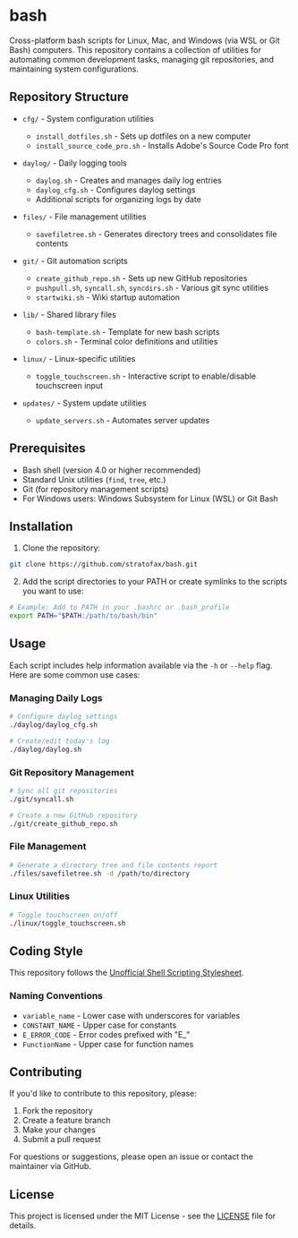 # bash

Cross-platform bash scripts for Linux, Mac, and Windows (via WSL or Git Bash) computers. This repository contains a collection of utilities for automating common development tasks, managing git repositories, and maintaining system configurations.

## Repository Structure

- `cfg/` - System configuration utilities
  - `install_dotfiles.sh` - Sets up dotfiles on a new computer
  - `install_source_code_pro.sh` - Installs Adobe's Source Code Pro font

- `daylog/` - Daily logging tools
  - `daylog.sh` - Creates and manages daily log entries
  - `daylog_cfg.sh` - Configures daylog settings
  - Additional scripts for organizing logs by date

- `files/` - File management utilities
  - `savefiletree.sh` - Generates directory trees and consolidates file contents

- `git/` - Git automation scripts
  - `create_github_repo.sh` - Sets up new GitHub repositories
  - `pushpull.sh`, `syncall.sh`, `syncdirs.sh` - Various git sync utilities
  - `startwiki.sh` - Wiki startup automation

- `lib/` - Shared library files
  - `bash-template.sh` - Template for new bash scripts
  - `colors.sh` - Terminal color definitions and utilities

- `linux/` - Linux-specific utilities
  - `toggle_touchscreen.sh` - Interactive script to enable/disable touchscreen input

- `updates/` - System update utilities
  - `update_servers.sh` - Automates server updates

## Prerequisites

- Bash shell (version 4.0 or higher recommended)
- Standard Unix utilities (`find`, `tree`, etc.)
- Git (for repository management scripts)
- For Windows users: Windows Subsystem for Linux (WSL) or Git Bash

## Installation

1. Clone the repository:
```bash
git clone https://github.com/stratofax/bash.git
```

2. Add the script directories to your PATH or create symlinks to the scripts you want to use:
```bash
# Example: Add to PATH in your .bashrc or .bash_profile
export PATH="$PATH:/path/to/bash/bin"
```

## Usage

Each script includes help information available via the `-h` or `--help` flag. Here are some common use cases:

### Managing Daily Logs
```bash
# Configure daylog settings
./daylog/daylog_cfg.sh

# Create/edit today's log
./daylog/daylog.sh
```

### Git Repository Management
```bash
# Sync all git repositories
./git/syncall.sh

# Create a new GitHub repository
./git/create_github_repo.sh
```

### File Management
```bash
# Generate a directory tree and file contents report
./files/savefiletree.sh -d /path/to/directory
```

### Linux Utilities
```bash
# Toggle touchscreen on/off
./linux/toggle_touchscreen.sh
```

## Coding Style

This repository follows the [Unofficial Shell Scripting Stylesheet](https://tldp.org/LDP/abs/html/unofficialst.html).

### Naming Conventions

* `variable_name` - Lower case with underscores for variables
* `CONSTANT_NAME` - Upper case for constants
* `E_ERROR_CODE` - Error codes prefixed with "E_"
* `FunctionName` - Upper case for function names

## Contributing

If you'd like to contribute to this repository, please:

1. Fork the repository
2. Create a feature branch
3. Make your changes
4. Submit a pull request

For questions or suggestions, please open an issue or contact the maintainer via GitHub.

## License

This project is licensed under the MIT License - see the [LICENSE](LICENSE) file for details.
